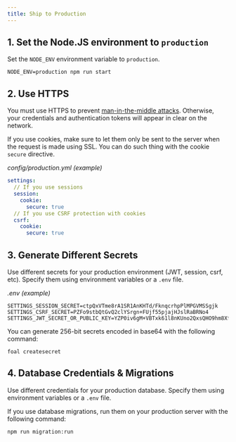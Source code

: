 ```yaml
---
title: Ship to Production
---
```


## 1. Set the Node.JS environment to `production`

Set the `NODE_ENV` environment variable to `production`.

```
NODE_ENV=production npm run start
```

## 2. Use HTTPS

You must use HTTPS to prevent [man-in-the-middle attacks](https://en.wikipedia.org/wiki/Man-in-the-middle_attack). Otherwise, your credentials and authentication tokens will appear in clear on the network.

If you use cookies, make sure to let them only be sent to the server when the request is made using SSL. You can do such thing with the cookie `secure` directive.

*config/production.yml (example)*

```yaml
settings:
  // If you use sessions
  session:
    cookie:
      secure: true
  // If you use CSRF protection with cookies
  csrf:
    cookie:
      secure: true
```


## 3. Generate Different Secrets

Use different secrets for your production environment (JWT, session, csrf, etc). Specify them using environment variables or a `.env` file.

*.env (example)*
```
SETTINGS_SESSION_SECRET=ctpQxVTme8rA1SR1AnKHTd/FknqcrhpPlMPGVMSSgjk
SETTINGS_CSRF_SECRET=PZFo9stbQtGvQ2clYSrgn+FUjf55pjajHJslRaBRNo4
SETTINGS_JWT_SECRET_OR_PUBLIC_KEY=YZP0iv6gM+VBTxk61l8nKUno2QxsQHO9hm8XfeedZUw
```

You can generate 256-bit secrets encoded in base64 with the following command:

```
foal createsecret
```

## 4. Database Credentials & Migrations

Use different credentials for your production database. Specify them using environment variables or a `.env` file.

If you use database migrations, run them on your production server with the following command:

```
npm run migration:run
```
